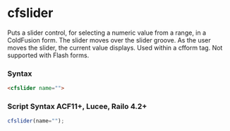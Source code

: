 # cfslider

Puts a slider control, for selecting a numeric value from a
 range, in a ColdFusion form. The slider moves over the slider
 groove. As the user moves the slider, the current value
 displays. Used within a cfform tag.
 Not supported with Flash forms.

### Syntax

```html
<cfslider name="">
```

### Script Syntax ACF11+, Lucee, Railo 4.2+

```javascript
cfslider(name="");
```
